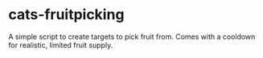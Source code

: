 # cats-fruitpicking
A simple script to create targets to pick fruit from. Comes with a cooldown for realistic, limited fruit supply. 
